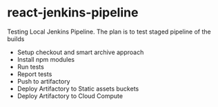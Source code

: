 # react-jenkins-pipeline

Testing Local Jenkins Pipeline. The plan is to test staged pipeline of the builds

- Setup checkout and smart archive approach
- Install npm modules
- Run tests
- Report tests
- Push to artifactory
- Deploy Artifactory to Static assets buckets
- Deploy Artifactory to Cloud Compute